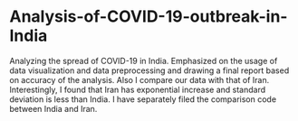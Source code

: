 # Analysis-of-COVID-19-outbreak-in-India
Analyzing the spread of COVID-19 in India. Emphasized on the usage of data visualization and data preprocessing and drawing a final report based on accuracy of the analysis.
Also I compare our data with that of Iran. Interestingly, I found that Iran has exponential increase  and standard deviation is less than India. I have separately filed the comparison code between India and Iran.
